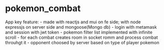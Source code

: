 # pokemon_combat

App key feature: 
     - made with reactjs and mui on fe side; with node expressjs on server side and mongoose(Mongo db)
     - login with metamask and session with jwt token
     - pokemon filter list implemented with infinite scroll
     - for each combat creates room in socket romm and process combat throuhgt it
     - opponent choosed by server based on type of player pokemon
